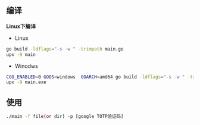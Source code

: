## 编译
**Linux下编译**
- Linux
```bash
go build -ldflags="-s -w " -trimpath main.go
upx -9 main
```
- Winodws
```bash
CGO_ENABLED=0 GOOS=windows  GOARCH=amd64 go build -ldflags="-s -w " -trimpath main.go
upx -9 main.exe
```
## 使用
```bash
./main -f file(or dir) -p [google TOTP验证码]
```
